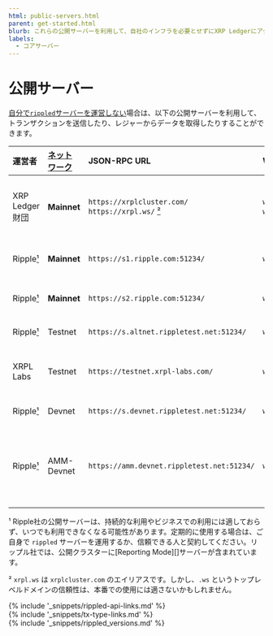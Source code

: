 ```yaml
---
html: public-servers.html
parent: get-started.html
blurb: これらの公開サーバーを利用して、自社のインフラを必要とせずにXRP Ledgerにアクセスします。
labels:
  - コアサーバー
---
```

# 公開サーバー

[自分で`rippled`サーバーを運営しない](install-rippled.html)場合は、以下の公開サーバーを利用して、トランザクションを送信したり、レジャーからデータを取得したりすることができます。

| 運営者  | [ネットワーク][] | JSON-RPC URL | WebSocket URL | 尾行                |
|:----------|:------------|:-------------|:--------------|:---------------------|
| XRP Ledger 財団 | **Mainnet** | `https://xrplcluster.com/` <br> `https://xrpl.ws/` [²][] | `wss://xrplcluster.com/` <br>  `wss://xrpl.ws/` [²][] | CORSをサポートする全履歴サーバークラスター |
| Ripple[¹][]   | **Mainnet** | `https://s1.ripple.com:51234/` | `wss://s1.ripple.com/` | 汎用サーバークラスター |
| Ripple[¹][]   | **Mainnet** | `https://s2.ripple.com:51234/` | `wss://s2.ripple.com/` | [全履歴サーバ](ledger-history.html#すべての履歴) クラスター |
| Ripple[¹][]   | Testnet     | `https://s.altnet.rippletest.net:51234/` | `wss://s.altnet.rippletest.net:51233/` | Testnet 公開サーバー |
| XRPL Labs   | Testnet       | `https://testnet.xrpl-labs.com/` | `wss://testnet.xrpl-labs.com:443/` | CORSをサポートする Testnet 公開サーバー |
| Ripple[¹][]   | Devnet      | `https://s.devnet.rippletest.net:51234/` | `wss://s.devnet.rippletest.net:51233/` | Devnet 公開サーバー |
| Ripple[¹][]   | AMM-Devnet  | `https://amm.devnet.rippletest.net:51234/` | `wss://amm.devnet.rippletest.net:51233/` | [XLS-30d Automated Market Maker](https://github.com/XRPLF/XRPL-Standards/discussions/78)開発用の特別なdevnetサーバー |

[ネットワーク]: parallel-networks.html
[¹]: #footnote-1
[²]: #footnote-2

<a id="footnote-1"></a>¹ Ripple社の公開サーバーは、持続的な利用やビジネスでの利用には適しておらず、いつでも利用できなくなる可能性があります。定期的に使用する場合は、ご自身で `rippled` サーバーを運用するか、信頼できる人と契約してください。リップル社では、公開クラスターに[Reporting Mode][]サーバーが含まれています。

<a id="footnote-2"></a>² `xrpl.ws` は `xrplcluster.com` のエイリアスです。しかし、`.ws` というトップレベルドメインの信頼性は、本番での使用には適さないかもしれません。

<!--{# common link defs #}-->
{% include '_snippets/rippled-api-links.md' %}			
{% include '_snippets/tx-type-links.md' %}			
{% include '_snippets/rippled_versions.md' %}
